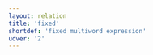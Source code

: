 ```yaml
---
layout: relation
title: 'fixed'
shortdef: 'fixed multiword expression'
udver: '2'
---
```

<!-- Interlanguage links updated Čt lis 12 09:43:26 CET 2020 -->
